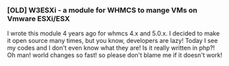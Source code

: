 ### [OLD] W3ESXi - a module for WHMCS to mange VMs on Vmware ESXi/ESX

I wrote this module 4 years ago for whmcs 4.x and 5.0.x. I decided to make it open source many times, but you know, developers are lazy! Today I see my codes and I don't even know what they are! Is it really written in php?! Oh man! world changes so fast! so please don't blame me if it doesn't work!

